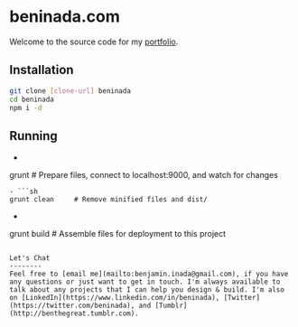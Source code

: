 beninada.com
==========
Welcome to the source code for my [portfolio](http://beninada.com).

Installation
---------

```sh
git clone [clone-url] beninada
cd beninada
npm i -d
```

Running
------
- ```sh
grunt   # Prepare files, connect to localhost:9000, and watch for changes
```
- ```sh
grunt clean     # Remove minified files and dist/
```
- ```sh
grunt build     # Assemble files for deployment to this project
```

Let's Chat
--------
Feel free to [email me](mailto:benjamin.inada@gmail.com), if you have any questions or just want to get in touch. I'm always available to talk about any projects that I can help you design & build. I'm also on [LinkedIn](https://www.linkedin.com/in/beninada), [Twitter](https://twitter.com/beninada), and [Tumblr](http://benthegreat.tumblr.com).